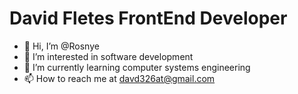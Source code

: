 # David Fletes FrontEnd Developer

- 👋 Hi, I’m @Rosnye
- 👀 I’m interested in software development 
- 🌱 I’m currently learning computer systems engineering
- 📫 How to reach me at davd326at@gmail.com

<!---
Rosnye/Rosnye is a ✨ special ✨ repository because its `README.md` (this file) appears on your GitHub profile.
You can click the Preview link to take a look at your changes.
--->
